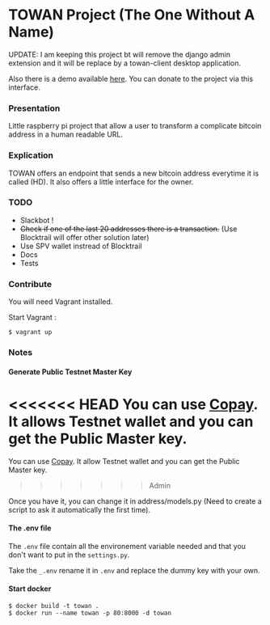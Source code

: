 # TOWAN Project (The One Without A Name)

UPDATE: I am keeping this project bt will remove the django admin extension and it will be replace by a towan-client desktop
application.

Also there is a demo available [here](http://lola.ninja). You can donate to the project via this interface.

### Presentation

Little raspberry pi project that allow a user to transform a complicate bitcoin address in a human readable URL.

### Explication

TOWAN offers an endpoint that sends a new bitcoin address everytime it is called (HD). It also offers a little interface for the owner.

### TODO ##

* Slackbot !
* ~~Check if one of the last 20 addresses there is a transaction.~~ (Use Blocktrail will offer other solution later)
* Use SPV wallet instread of Blocktrail
* Docs
* Tests

### Contribute

You will need Vagrant installed.

Start Vagrant :
```
$ vagrant up
```

### Notes ##

#### Generate Public Testnet Master Key

<<<<<<< HEAD
You can use [Copay](https://copay.io/). It allows Testnet wallet and you can get the Public Master key.
=======
You can use [Copay](https://copay.io/). It allow Testnet wallet and you can get the Public Master key.
>>>>>>> Admin

Once you have it, you can change it in address/models.py (Need to create a script to ask it automatically the first time).

#### The .env file

The `.env` file contain all the environement variable needed and that you don't want to put in the `settings.py`.

Take the `_.env` rename it in `.env` and replace the dummy key with your own.

#### Start docker

```
$ docker build -t towan .
$ docker run --name towan -p 80:8000 -d towan
```
